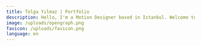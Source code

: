 ```yaml
---
title: Tolga Yılmaz | Portfolio
description: Hello, I'm a Motion Designer based in Istanbul. Welcome to my space.
image: /uploads/opengraph.png
favicon: /uploads/favicon.png
language: en
---
```

